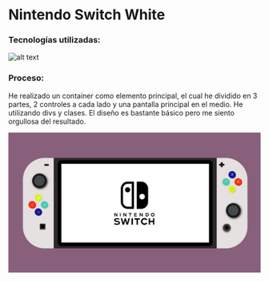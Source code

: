 # Nintendo Switch White

### Tecnologías utilizadas: 

   ![alt text](img/logos%20tecnolog%C3%ADas.jpg)

### Proceso:
He realizado un container como elemento principal, el cual he dividido en 3 partes, 2 controles a cada lado y una pantalla principal en el medio. He utilizando divs y clases. 
El diseño es bastante básico pero me siento  orgullosa del resultado.

![alt text](img/resultado%20final.jpg)